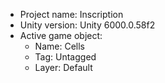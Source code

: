 <!-- UNITY CODE ASSIST INSTRUCTIONS START -->
- Project name: Inscription
- Unity version: Unity 6000.0.58f2
- Active game object:
  - Name: Cells
  - Tag: Untagged
  - Layer: Default
<!-- UNITY CODE ASSIST INSTRUCTIONS END -->